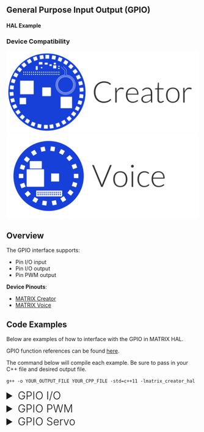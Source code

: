 <h2 style="padding-top:0">General Purpose Input Output (GPIO)</h2>
<h4 style="padding-top:0">HAL Example</h4>

### Device Compatibility

<img class="creator-compatibility-icon" src="../../img/creator-icon.svg">
<img class="voice-compatibility-icon" src="../../img/voice-icon.svg">

## Overview

The GPIO interface supports:

- Pin I/O input
- Pin I/O output
- Pin PWM output

**Device Pinouts**:

- [MATRIX Creator](/matrix-creator/resources/pinout.md)
- [MATRIX Voice](/matrix-voice/resources/pinout.md)

## Code Examples

Below are examples of how to interface with the GPIO in MATRIX HAL.

GPIO function references can be found [here](/matrix-hal/reference/gpio).

The command below will compile each example. Be sure to pass in your C++ file and desired output file.

```language-cpp
g++ -o YOUR_OUTPUT_FILE YOUR_CPP_FILE -std=c++11 -lmatrix_creator_hal
```

<details>
<summary style="font-size: 1.75rem; font-weight: 300;">GPIO I/O</summary>
The following section shows how to use GPIO in digital I/O mode for output and input. You can download this example <a href="https://github.com/matrix-io/matrix-hal-examples/blob/master/gpio/gpio_io.cpp" target="_blank">here</a>.

<details open>
<summary style="font-size: 1.5rem; font-weight: 300;">Include Statements</summary>
To begin working with the GPIO you need to include these header files.

```language-cpp
// System calls
#include <unistd.h>
// Input/output streams and functions
#include <iostream>

// Interfaces with GPIO
#include "matrix_hal/gpio_control.h"
// Communicates with MATRIX device
#include "matrix_hal/matrixio_bus.h"
```

</details>

<details open>
<summary style="font-size: 1.5rem; font-weight: 300;">Initial Variables</summary>
These initial variables are used in the example.

```language-cpp
// GPIOOutputMode is 1
const uint16_t GPIOOutputMode = 1;
// GPIOInputMode is 0
const uint16_t GPIOInputMode = 0;

// Holds desired GPIO pin for output [0-15]
uint16_t pin_out;
// Holds desired output state
uint16_t pin_out_state;
// Holds desired GPIO pin for input [0-15]
uint16_t pin_in;
```

</details>

<details open>
<summary style="font-size: 1.5rem; font-weight: 300;">Initial Setup</summary>
You'll then need to setup `MatrixIOBus` in order to communicate with the hardware on your MATRIX device.

```language-cpp
int main() {
  // Create MatrixIOBus object for hardware communication
  matrix_hal::MatrixIOBus bus;
  // Initialize bus and exit program if error occurs
  if (!bus.Init()) return false;
```

</details>

<details open>
<summary style="font-size: 1.5rem; font-weight: 300;">Main Setup</summary>
Now we will create our `GPIOControl` object and use it to output and input a digital GPIO signal.

```language-cpp
  // The following code is part of main()

  // Create GPIOControl object
  matrix_hal::GPIOControl gpio;
  // Set gpio to use MatrixIOBus bus
  gpio.Setup(&bus);

  // Prompt user for GPIO pin
  std::cout << "Select Pin [0-15] For Output: ";
  // Log user input
  std::cin >> pin_out;
  // Prompt user for GPIO state
  std::cout << "Pin Output State [0-1] : ";
  // Log user input
  std::cin >> pin_out_state;
  // Prompt user for GPIO pin
  std::cout << "Select Pin [0-15] For Input: ";
  // Log user input
  std::cin >> pin_in;

  // Set pin_out mode to output
  gpio.SetMode(pin_out, GPIOOutputMode);

  // Set pin_in mode to input
  gpio.SetMode(pin_in, GPIOInputMode);

  // Set pin_out to output pin_out_state
  gpio.SetGPIOValue(pin_out, pin_out_state);

  // Endless loop
  while (true) {
    // Get state of pin_in
    uint16_t pin_in_state = gpio.GetGPIOValue(pin_in);
    // Clear console
    std::system("clear");
    // Output pin_out info to console
    std::cout << "[ Output Pin : " << pin_out << " ]"
              << " [ Output State : " << pin_out_state << " ]" << std::endl;
    // Output pin_in info to console
    std::cout << "[ Input Pin : " << pin_in << " ]"
              << " [ Input State : " << pin_in_state << " ]" << std::endl;
    // Sleep for 10000 microseconds
    usleep(10000);
  }

  return 0;
}
```

</details>

</details>

<details>
<summary style="font-size: 1.75rem; font-weight: 300;">GPIO PWM</summary>
The following section shows how to use GPIO in PWM mode for PWM output. You can download this example <a href="https://github.com/matrix-io/matrix-hal-examples/blob/master/gpio/gpio_pwm.cpp" target="_blank">here</a>.

<details open>
<summary style="font-size: 1.5rem; font-weight: 300;">Include Statements</summary>
To begin working with the GPIO you need to include these header files.

```language-cpp
// Input/output streams and functions
#include <iostream>

// Interfaces with GPIO
#include "matrix_hal/gpio_control.h"
// Communicates with MATRIX device
#include "matrix_hal/matrixio_bus.h"
```

</details>

<details open>
<summary style="font-size: 1.5rem; font-weight: 300;">Initial Variables</summary>
These initial variables are used in the example.

```language-cpp
// GPIOOutputMode is 1
const uint16_t GPIOOutputMode = 1;
// GPIOInputMode is 0
const uint16_t GPIOInputMode = 0;
// PWMFunction is 1
const uint16_t PWMFunction = 1;

// Holds desired PWM frequency
float frequency;
// Holds desired PWM duty percentage
float percentage;
// Holds desired GPIO pin [0-15]
uint16_t pin;
```

</details>

<details open>
<summary style="font-size: 1.5rem; font-weight: 300;">Initial Setup</summary>
You'll then need to setup `MatrixIOBus` in order to communicate with the hardware on your MATRIX device.

```language-cpp
int main() {
  // Create MatrixIOBus object for hardware communication
  matrix_hal::MatrixIOBus bus;
  // Initialize bus and exit program if error occurs
  if (!bus.Init()) return false;
```

</details>

<details open>
<summary style="font-size: 1.5rem; font-weight: 300;">Main Setup</summary>
Now we will create our `GPIOControl` object and use it to output and input a digital GPIO signal.

```language-cpp
  // The following code is part of main()

  // Create GPIOControl object
  matrix_hal::GPIOControl gpio;
  // Set gpio to use MatrixIOBus bus
  gpio.Setup(&bus);

  // Prompt user for GPIO pin
  std::cout << "Select Pin [0-15] : ";
  // Log user input
  std::cin >> pin;
  // Prompt user for PWM frequency
  std::cout << "Select Frequency (in Hz) : ";
  // Log user input
  std::cin >> frequency;
  // Prompt user for PWM duty percentage
  std::cout << "Select Duty Percentage : ";
  // Log user input
  std::cin >> percentage;

  // Set pin mode to output
  gpio.SetMode(pin, GPIOOutputMode);
  // Set pin function to PWM
  gpio.SetFunction(pin, PWMFunction);

  // If setting PWM returns an error, log it
  // SetPWM function carries out PWM logic and outputs PWM signal
  if (!gpio.SetPWM(frequency, percentage, pin))
    // Output error to console
    std::cerr << "ERROR: invalid input" << std::endl;
  else
    // Else output GPIO PWM info to console
    std::cout << "[ Pin : " << pin << " ] [ Frequency : " << frequency
              << " ] [ Duty Percentage : " << percentage << " ]" << std::endl;

  return 0;
}
```

</details>

</details>

<details>
<summary style="font-size: 1.75rem; font-weight: 300;">GPIO Servo</summary>
The following section shows how to use GPIO in PWM mode for controlling a servo. You can download this example <a href="https://github.com/matrix-io/matrix-hal-examples/blob/master/gpio/gpio_servo.cpp" target="_blank">here</a>.

<details open>
<summary style="font-size: 1.5rem; font-weight: 300;">Include Statements</summary>
To begin working with the GPIO you need to include these header files.

```language-cpp
// Input/output streams and functions
#include <iostream>

// Interfaces with GPIO
#include "matrix_hal/gpio_control.h"
// Communicates with MATRIX device
#include "matrix_hal/matrixio_bus.h"
```

</details>

<details open>
<summary style="font-size: 1.5rem; font-weight: 300;">Initial Variables</summary>
These initial variables are used in the example.

```language-cpp
// GPIOOutputMode is 1
const uint16_t GPIOOutputMode = 1;
// GPIOInputMode is 0
const uint16_t GPIOInputMode = 0;

// PWMFunction is 1
const uint16_t PWMFunction = 1;

// Holds desired PWM frequency
float frequency;
// Holds desired PWM duty percentage
float percentage;
// Holds desired GPIO pin [0-15]
uint16_t pin;
// Holds desired servo angle
float angle;
// Holds servo minimum pulse length (for calibration)
float min_pulse_ms;
```

</details>

<details open>
<summary style="font-size: 1.5rem; font-weight: 300;">Initial Setup</summary>
You'll then need to setup `MatrixIOBus` in order to communicate with the hardware on your MATRIX device.

```language-cpp
int main() {
  // Create MatrixIOBus object for hardware communication
  matrix_hal::MatrixIOBus bus;
  // Initialize bus and exit program if error occurs
  if (!bus.Init()) return false;
```

</details>

<details open>
<summary style="font-size: 1.5rem; font-weight: 300;">Main Setup</summary>
Now we will create our `GPIOControl` object and use it to output and input a digital GPIO signal.

Servo neutral position is achieved with a 1.5 milliseconds pulse, so by taking the minimum servo pulse (in milliseconds) the SetServoAngle function calibrates servo angle.
If unsure of min_pulse_ms enter `0.8`.

```language-cpp
  // The following code is part of main()

  // Create GPIOControl object
  matrix_hal::GPIOControl gpio;
  // Set gpio to use MatrixIOBus bus
  gpio.Setup(&bus);

  // Prompt user for GPIO pin
  std::cout << "Select Pin [0-15] : ";
  // Log user input
  std::cin >> pin;
  // Prompt user for servo angle
  std::cout << "Servo Angle : ";
  // Log user input
  std::cin >> angle;
  // Prompt user for servo minimum pulse length in ms (for calibration)
  std::cout << "Servo Min Pulse (ms) : ";
  // Log user input
  std::cin >> min_pulse_ms;

  // Set pin mode to output
  gpio.SetMode(pin, GPIOOutputMode);
  // Set pin function to PWM
  gpio.SetFunction(pin, PWMFunction);

  // If setting servo angle returns an error, log it
  // SetServoAngle function sets a servo angle based on the min_pulse_ms
  if (!gpio.SetServoAngle(angle, min_pulse_ms, pin))
    // Output error to console
    std::cerr << "ERROR: invalid input" << std::endl;
  else
    // Else output servo control info to console
    std::cout << "[ Pin : " << pin << " ]"
              << " [ Servo Angle : " << angle
              << " ] [ Servo Min Pulse (ms) : " << min_pulse_ms << " ] "
              << std::endl;

  return 0;
}
```

</details>

</details>
